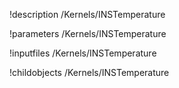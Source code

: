 !description /Kernels/INSTemperature

!parameters /Kernels/INSTemperature

!inputfiles /Kernels/INSTemperature

!childobjects /Kernels/INSTemperature
